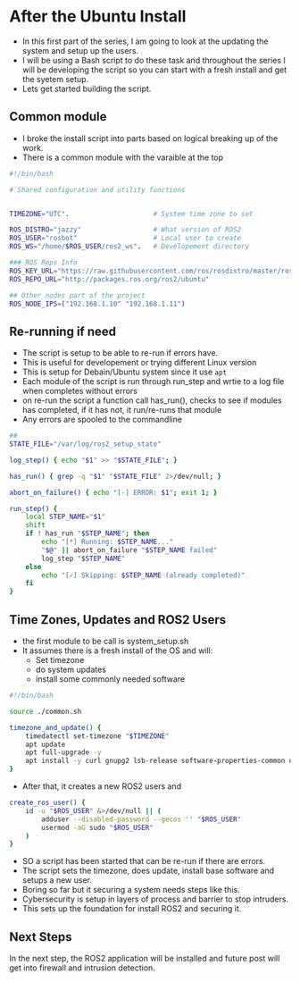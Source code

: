 # After the Ubuntu Install

- In this first part of the series, I am going to look at the updating the system and setup up the users.
- I will be using a Bash script to do these task and throughout the series I will be developing the script so you can start with a fresh install and get the syetem setup.
- Lets get started building the script.

## Common  module
- I broke the install script into parts based on logical breaking up of the work.
- There is a common module with the varaible at the top

```bash
#!/bin/bash

# Shared configuration and utility functions


TIMEZONE="UTC".                     # System time zone to set

ROS_DISTRO="jazzy"                  # What version of ROS2
ROS_USER="rosbot"                   # Local user to create
ROS_WS="/home/$ROS_USER/ros2_ws".   # Developement directory

### ROS Reps Info
ROS_KEY_URL="https://raw.githubusercontent.com/ros/rosdistro/master/ros.asc"
ROS_REPO_URL="http://packages.ros.org/ros2/ubuntu"

## Other nodes part of the project
ROS_NODE_IPS=("192.168.1.10" "192.168.1.11")

```

## Re-running if need
- The script is setup to be able to re-run if errors have.
- This is useful for developement or trying different Linux version
- This is setup for Debain/Ubuntu system since it use `apt`
- Each module of the script is run through run_step and wrtie to a log file when completes without errors
- on re-run the script a function call has_run(), checks to see if modules has completed,  if it has not, it run/re-runs that module
- Any errors are spooled to the commandline
```bash
## 
STATE_FILE="/var/log/ros2_setup_state" 

log_step() { echo "$1" >> "$STATE_FILE"; }

has_run() { grep -q "$1" "$STATE_FILE" 2>/dev/null; }

abort_on_failure() { echo "[-] ERROR: $1"; exit 1; }

run_step() {
    local STEP_NAME="$1"
    shift
    if ! has_run "$STEP_NAME"; then
        echo "[*] Running: $STEP_NAME..."
        "$@" || abort_on_failure "$STEP_NAME failed"
        log_step "$STEP_NAME"
    else
        echo "[✓] Skipping: $STEP_NAME (already completed)"
    fi
}

```

## Time Zones, Updates and ROS2 Users

- the first module to be call is system_setup.sh
- It assumes there is a fresh install of the OS and will:
    - Set timezone
    - do system updates
    - install some commonly needed software


```bash 
#!/bin/bash

source ./common.sh

timezone_and_update() {
    timedatectl set-timezone "$TIMEZONE"
    apt update
    apt full-upgrade -y
    apt install -y curl gnupg2 lsb-release software-properties-common ufw apparmor apparmor-utils auditd vim nano
}
```

- After that, it creates a new ROS2 users and 
```bash
create_ros_user() {
    id -u "$ROS_USER" &>/dev/null || (
        adduser --disabled-password --gecos '' "$ROS_USER"
        usermod -aG sudo "$ROS_USER"
    )
}
```

- SO a script has been started that can be re-run if there are errors.
- The script sets the timezone, does update, install base software and setups a new user.
- Boring so far but it securing a system needs steps like this. 
- Cybersecurity is setup in layers of process and barrier to stop intruders.
- This sets up the foundation for install ROS2 and securing it.

## Next Steps
In the next step, the ROS2 application will be installed and future post will get into firewall and intrusion detection. 